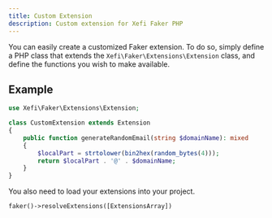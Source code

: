 ```yaml
---
title: Custom Extension
description: Custom extension for Xefi Faker PHP
---
```


You can easily create a customized Faker extension. To do so, simply define a PHP class that extends the `Xefi\Faker\Extensions\Extension` class, and define the functions you wish to make available.

## Example
```php
use Xefi\Faker\Extensions\Extension;

class CustomExtension extends Extension
{
    public function generateRandomEmail(string $domainName): mixed
    {
        $localPart = strtolower(bin2hex(random_bytes(4)));
        return $localPart . '@' . $domainName;
    }
}
```

You also need to load your extensions into your project.
```php
faker()->resolveExtensions([ExtensionsArray])
```


